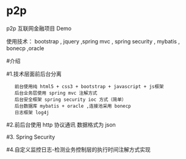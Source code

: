 # p2p  
   
p2p 互联网金融项目 Demo

使用技术： bootstrap , jquery ,spring mvc , spring security , mybatis , bonecp ,oracle


#介绍

#1.技术层面前后台分离
      
       前台使用纯 html5 + css3 + bootstrap + javascript + js框架     
       后台业务层使用 spring mvc 注解方式    
       后台安全框架 spring security ioc 方式（简单）    
       后台数据库 mybatis + oracle ,连接池采用 bonecp   
       日志框架 log4j   
   
#2.前后台使用 http 协议通讯  数据格式为 json   
  
#3. Spring Security  
  
#4.自定义监控日志-检测业务控制层的执行时间注解方式实现  

